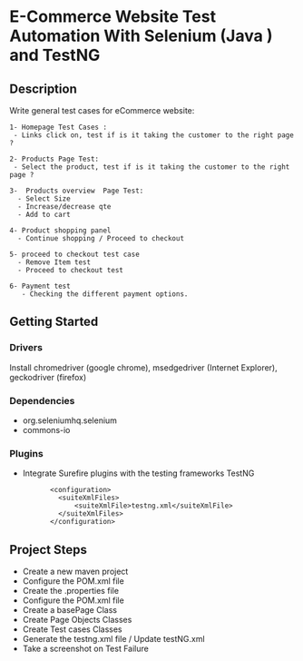 # E-Commerce Website Test Automation With Selenium (Java ) and TestNG
## Description
 Write general test cases for eCommerce website:
```` 
1- Homepage Test Cases :
 - Links click on, test if is it taking the customer to the right page ?
 
2- Products Page Test:
 - Select the product, test if is it taking the customer to the right page ? 
 
3-  Products overview  Page Test:
  - Select Size
  - Increase/decrease qte
  - Add to cart 
  
4- Product shopping panel
  - Continue shopping / Proceed to checkout 

5- proceed to checkout test case
  - Remove Item test
  - Proceed to checkout test
  
6- Payment test
   - Checking the different payment options.
   ```` 
## Getting Started
### Drivers
   Install chromedriver (google chrome), msedgedriver (Internet Explorer), geckodriver (firefox) 
### Dependencies
 - org.seleniumhq.selenium
 - commons-io
### Plugins
- Integrate Surefire plugins with the testing frameworks TestNG  
```` 
          <configuration>
          	<suiteXmlFiles>
          		<suiteXmlFile>testng.xml</suiteXmlFile>
          	</suiteXmlFiles>
          </configuration>
 ```` 
## Project Steps
 - Create a new maven project
 - Configure the POM.xml file
 - Create the .properties file
 - Configure the POM.xml file
 - Create a basePage Class
 - Create Page Objects Classes
 - Create Test cases Classes
 - Generate the testng.xml file / Update testNG.xml
 - Take a screenshot on Test Failure 





   

   
